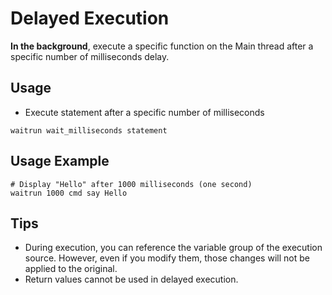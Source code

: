 # Delayed Execution
**In the background**, execute a specific function on the Main thread after a specific number of milliseconds delay.

## Usage
- Execute statement after a specific number of milliseconds
```
waitrun wait_milliseconds statement
```

## Usage Example
```
# Display "Hello" after 1000 milliseconds (one second)
waitrun 1000 cmd say Hello
```

## Tips
- During execution, you can reference the variable group of the execution source. However, even if you modify them, those changes will not be applied to the original.
- Return values cannot be used in delayed execution.